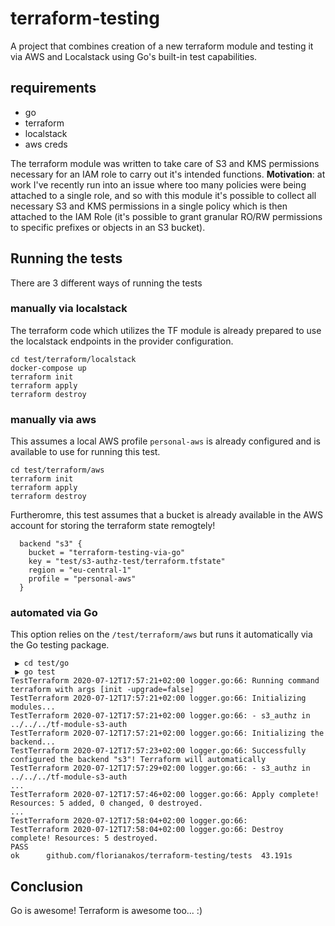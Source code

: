 # terraform-testing

A project that combines creation of a new terraform module and testing it via AWS and Localstack using Go's built-in test capabilities.

## requirements

* go
* terraform
* localstack
* aws creds

The terraform module was written to take care of S3 and KMS permissions necessary for an IAM role to carry out it's intended functions. **Motivation**: at work I've recently run into an issue where too many policies were being attached to a single role, and so with this module it's possible to collect all necessary S3 and KMS permissions in a single policy which is then attached to the IAM Role (it's possible to grant granular RO/RW permissions to specific prefixes or objects in an S3 bucket).

## Running the tests

There are 3 different ways of running the tests

### manually via localstack

The terraform code which utilizes the TF module is already prepared to use the localstack endpoints in the provider configuration.

```shell
cd test/terraform/localstack
docker-compose up
terraform init
terraform apply
terraform destroy
```

### manually via aws

This assumes a local AWS profile `personal-aws` is already configured and is available to use for running this test. 

```shell
cd test/terraform/aws
terraform init
terraform apply
terraform destroy
```

Furtheromre, this test assumes that a bucket is already available in the AWS account for storing the terraform state remogtely!

```hcl
  backend "s3" {
    bucket = "terraform-testing-via-go"
    key = "test/s3-authz-test/terraform.tfstate"
    region = "eu-central-1"
    profile = "personal-aws"
  }
```

### automated via Go

This option relies on the `/test/terraform/aws` but runs it automatically via the Go testing package.

```shell
 ▶ cd test/go
 ▶ go test
TestTerraform 2020-07-12T17:57:21+02:00 logger.go:66: Running command terraform with args [init -upgrade=false]
TestTerraform 2020-07-12T17:57:21+02:00 logger.go:66: Initializing modules...
TestTerraform 2020-07-12T17:57:21+02:00 logger.go:66: - s3_authz in ../../../tf-module-s3-auth
TestTerraform 2020-07-12T17:57:21+02:00 logger.go:66: Initializing the backend...
TestTerraform 2020-07-12T17:57:23+02:00 logger.go:66: Successfully configured the backend "s3"! Terraform will automatically
TestTerraform 2020-07-12T17:57:29+02:00 logger.go:66: - s3_authz in ../../../tf-module-s3-auth
...
TestTerraform 2020-07-12T17:57:46+02:00 logger.go:66: Apply complete! Resources: 5 added, 0 changed, 0 destroyed.
...
TestTerraform 2020-07-12T17:58:04+02:00 logger.go:66: 
TestTerraform 2020-07-12T17:58:04+02:00 logger.go:66: Destroy complete! Resources: 5 destroyed.
PASS
ok      github.com/florianakos/terraform-testing/tests  43.191s
```

## Conclusion

Go is awesome! Terraform is awesome too... :)
